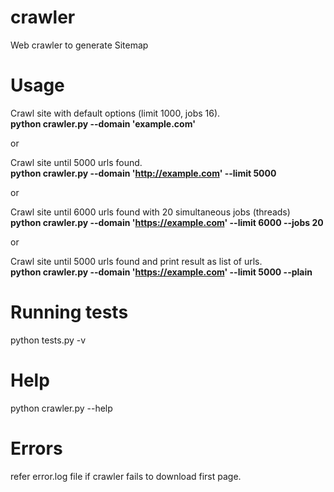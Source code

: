 # crawler
Web crawler to generate Sitemap

# Usage

Crawl site with default options (limit 1000, jobs 16).  
**python crawler.py --domain 'example.com'**

or

Crawl site until 5000 urls found.  
**python crawler.py --domain 'http://example.com' --limit 5000**

or

Crawl site until 6000 urls found with 20 simultaneous jobs (threads)  
**python crawler.py --domain 'https://example.com' --limit 6000 --jobs 20**

or

Crawl site until 5000 urls found and print result as list of urls.  
**python crawler.py --domain 'https://example.com' --limit 5000 --plain**

# Running tests

python tests.py -v


# Help

python crawler.py --help


# Errors

refer error.log file if crawler fails to download first page.